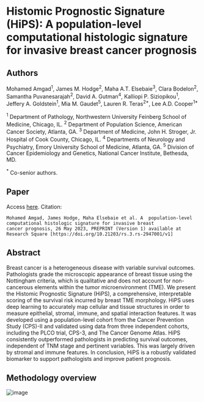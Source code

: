 # Histomic Prognostic Signature (HiPS): A  population-level computational histologic signature for invasive breast cancer prognosis

## Authors 

Mohamed Amgad<sup>1</sup>, James M. Hodge<sup>2</sup>, Maha A.T. Elsebaie<sup>3</sup>, Clara Bodelon<sup>2</sup>, Samantha Puvanesarajah<sup>2</sup>, David A. Gutman<sup>4</sup>, Kalliopi P. Siziopikou<sup>1</sup>, Jeffery A. Goldstein<sup>1</sup>, Mia M. Gaudet<sup>5</sup>, Lauren R. Teras<sup>2*</sup>, Lee A.D. Cooper<sup>1*</sup>

<sup>1</sup> Department of Pathology, Northwestern University Feinberg School of Medicine, Chicago, IL.
<sup>2</sup> Department of Population Science, American Cancer Society, Atlanta, GA.
<sup>3</sup> Department of Medicine, John H. Stroger, Jr. Hospital of Cook County, Chicago, IL.
<sup>4</sup> Departments of Neurology and Psychiatry, Emory University School of Medicine, Atlanta, GA.
<sup>5</sup> Division of Cancer Epidemiology and Genetics, National Cancer Institute, Bethesda, MD.

<sup>*</sup> Co-senior authors.

## Paper
Access [here](https://doi.org/10.21203/rs.3.rs-2947001/v1). Citation:
```
Mohamed Amgad, James Hodge, Maha Elsebaie et al. A  population-level computational histologic signature for invasive breast 
cancer prognosis, 26 May 2023, PREPRINT (Version 1) available at Research Square [https://doi.org/10.21203/rs.3.rs-2947001/v1]
```

## Abstract
Breast cancer is a heterogeneous disease with variable survival outcomes. Pathologists grade the microscopic appearance of breast tissue using the Nottingham criteria, which is qualitative and does not account for non-cancerous elements within the tumor microenvironment (TME). We present the Histomic Prognostic Signature (HiPS), a comprehensive, interpretable scoring of the survival risk incurred by breast TME morphology. HiPS uses deep learning to accurately map cellular and tissue structures in order to measure epithelial, stromal, immune, and spatial interaction features. It was developed using a population-level cohort from the Cancer Prevention Study (CPS)-II and validated using data from three independent cohorts, including the PLCO trial, CPS-3, and The Cancer Genome Atlas. HiPS consistently outperformed pathologists in predicting survival outcomes, independent of TNM stage and pertinent variables. This was largely driven by stromal and immune features. In conclusion, HiPS is a robustly validated biomarker to support pathologists and improve patient prognosis. 

## Methodology overview
![image](https://github.com/PathologyDataScience/HiPS/assets/22067552/a6efaee4-5c5e-4f9e-8b5f-4de9bde6f66d)
